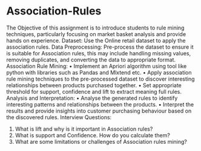 # Association-Rules

The Objective of this assignment is to introduce students to rule mining techniques, particularly focusing on market basket analysis and provide hands on experience.
Dataset:
Use the Online retail dataset to apply the association rules.
Data Preprocessing:
Pre-process the dataset to ensure it is suitable for Association rules, this may include handling missing values, removing duplicates, and converting the data to appropriate format.  
Association Rule Mining:
•	Implement an Apriori algorithm using tool like python with libraries such as Pandas and Mlxtend etc.
•	 Apply association rule mining techniques to the pre-processed dataset to discover interesting relationships between products purchased together.
•	Set appropriate threshold for support, confidence and lift to extract meaning full rules.
Analysis and Interpretation:
•	Analyse the generated rules to identify interesting patterns and relationships between the products.
•	Interpret the results and provide insights into customer purchasing behaviour based on the discovered rules.
Interview Questions:
1.	What is lift and why is it important in Association rules?
2.	What is support and Confidence. How do you calculate them?
3.	What are some limitations or challenges of Association rules mining?

